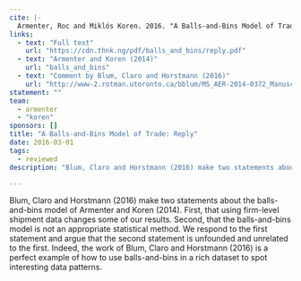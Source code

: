 ```yaml
---
cite: |-
  Armenter, Roc and Miklós Koren. 2016. "A Balls-and-Bins Model of Trade: Reply" American Economic Review. 106(3), pp. .
links:
  - text: "Full text"
    url: "https://cdn.thnk.ng/pdf/balls_and_bins/reply.pdf"
  - text: "Armenter and Koren (2014)"
    url: "balls_and_bins"
  - text: "Comment by Blum, Claro and Horstmann (2016)"
    url: "http://www-2.rotman.utoronto.ca/bblum/MS_AER-2014-0372_Manuscript_Final_Version.pdf"
statement: ""
team:
  - armenter
  - "koren"
sponsors: []
title: "A Balls-and-Bins Model of Trade: Reply"
date: 2016-03-01
tags:
  - reviewed
description: "Blum, Claro and Horstmann (2016) make two statements about the balls-and-bins model of Armenter and Koren (2014). First, that using firm-level shipment data changes some of our results. Second, that the balls-and-bins model is not an appropriate statistical method. We respond to the first statement and argue that the second statement is unfounded and unrelated to the first. Indeed, the work of Blum, Claro and Horstmann (2016) is a perfect example of how to use balls-and-bins in a rich dataset to spot interesting data patterns.\n"

---
```


Blum, Claro and Horstmann (2016) make two statements about the balls-and-bins model of Armenter and Koren (2014). First, that using firm-level shipment data changes some of our results. Second, that the balls-and-bins model is not an appropriate statistical method. We respond to the first statement and argue that the second statement is unfounded and unrelated to the first. Indeed, the work of Blum, Claro and Horstmann (2016) is a perfect example of how to use balls-and-bins in a rich dataset to spot interesting data patterns.

